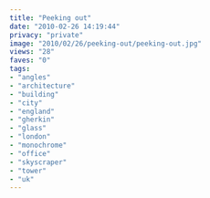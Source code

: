 ```yaml
---
title: "Peeking out"
date: "2010-02-26 14:19:44"
privacy: "private"
image: "2010/02/26/peeking-out/peeking-out.jpg"
views: "28"
faves: "0"
tags:
- "angles"
- "architecture"
- "building"
- "city"
- "england"
- "gherkin"
- "glass"
- "london"
- "monochrome"
- "office"
- "skyscraper"
- "tower"
- "uk"
---
```

<a href="http://www.phillprice.com/2010/02/26/peeking-out" rel="nofollow"></a>
